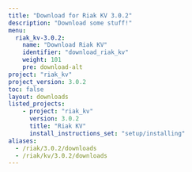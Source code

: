 ```yaml
---
title: "Download for Riak KV 3.0.2"
description: "Download some stuff!"
menu:
  riak_kv-3.0.2:
    name: "Download Riak KV"
    identifier: "download_riak_kv"
    weight: 101
    pre: download-alt
project: "riak_kv"
project_version: 3.0.2
toc: false
layout: downloads
listed_projects:
    - project: "riak_kv"
      version: 3.0.2
      title: "Riak KV"
      install_instructions_set: "setup/installing"
aliases:
  - /riak/3.0.2/downloads
  - /riak/kv/3.0.2/downloads
---
```


